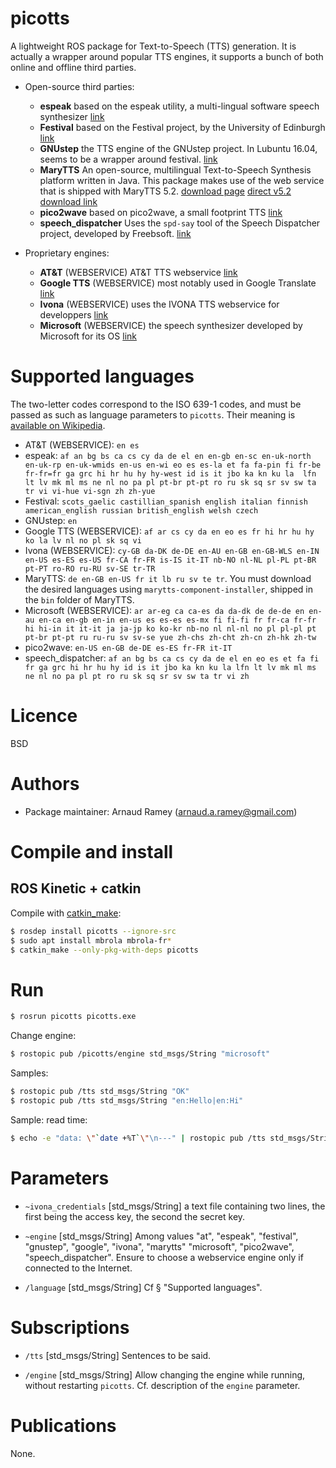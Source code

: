 picotts
=======

A lightweight ROS package for Text-to-Speech (TTS) generation.
It is actually a wrapper around popular TTS engines,
it supports a bunch of both online and offline third parties.

* Open-source third parties:

  - **espeak**
    based on the espeak utility, a multi-lingual software speech synthesizer
    [link](http://espeak.sourceforge.net/)
  - **Festival**
    based on the Festival project, by the University of Edinburgh
    [link](http://www.cstr.ed.ac.uk/projects/festival/)
  - **GNUstep**
    the TTS engine of the GNUstep project.
    In Lubuntu 16.04, seems to be a wrapper around festival.
    [link](http://savannah.gnu.org/projects/gnustep/)
  - **MaryTTS**
    An open-source, multilingual Text-to-Speech Synthesis platform written in Java.
    This package makes use of the web service that is shipped with MaryTTS 5.2.
    [download page](http://mary.dfki.de/download/)
    [direct v5.2 download link](https://github.com/marytts/marytts/releases/download/v5.2/marytts-5.2.zip)
  - **pico2wave**
    based on pico2wave, a small footprint TTS
    [link](https://en.wikipedia.org/wiki/SVOX)
  - **speech_dispatcher**
    Uses the ```spd-say``` tool of the Speech Dispatcher project,
    developed by Freebsoft.
    [link](https://devel.freebsoft.org/speechd-el)

* Proprietary engines:

  - **AT&T** (WEBSERVICE)
    AT&T TTS webservice
    [link](http://www2.research.att.com/~ttsweb/tts/)
  - **Google TTS** (WEBSERVICE)
    most notably used in Google Translate
    [link](https://en.wikipedia.org/wiki/Google_Text-to-Speech)
  - **Ivona** (WEBSERVICE)
    uses the IVONA TTS webservice for developpers
    [link](http://developer.ivona.com/en/speechcloud/index.html)
  - **Microsoft** (WEBSERVICE)
    the speech synthesizer developed by Microsoft for its OS
    [link](https://en.wikipedia.org/wiki/Microsoft_text-to-speech_voices)

Supported languages
===================

The two-letter codes correspond to the ISO 639-1 codes,
and must be passed as such as language parameters to ```picotts```.
Their meaning is [available on Wikipedia](https://en.wikipedia.org/wiki/List_of_ISO_639-1_codes).

  - AT&T (WEBSERVICE):
      ```en es```
  - espeak:
      ```af an bg bs ca cs cy da de el en en-gb en-sc en-uk-north en-uk-rp en-uk-wmids en-us en-wi eo es es-la et fa fa-pin fi fr-be fr-fr=fr ga grc hi hr hu hy hy-west id is it jbo ka kn ku la  lfn lt lv mk ml ms ne nl no pa pl pt-br pt-pt ro ru sk sq sr sv sw ta tr vi vi-hue vi-sgn zh zh-yue```
  - Festival:
      ```scots_gaelic castillian_spanish english italian finnish american_english russian british_english welsh czech```
  - GNUstep:
      ```en```
  - Google TTS (WEBSERVICE):
      ```af ar cs cy da en eo es fr hi hr hu hy ko la lv nl no pl sk sq vi```
  - Ivona (WEBSERVICE):
      ```cy-GB da-DK de-DE en-AU en-GB en-GB-WLS en-IN en-US es-ES es-US fr-CA fr-FR is-IS it-IT nb-NO nl-NL pl-PL pt-BR pt-PT ro-RO ru-RU sv-SE tr-TR```
  - MaryTTS:
      ```de en-GB en-US fr it lb ru sv te tr```.
      You must download the desired languages using ```marytts-component-installer```,
      shipped in the ```bin``` folder of MaryTTS.
  - Microsoft (WEBSERVICE):
    ```ar ar-eg ca ca-es da da-dk de de-de en en-au en-ca en-gb en-in en-us es es-es es-mx fi fi-fi fr fr-ca fr-fr hi hi-in it it-it ja ja-jp ko ko-kr nb-no nl nl-nl no pl pl-pl pt pt-br pt-pt ru ru-ru sv sv-se yue zh-chs zh-cht zh-cn zh-hk zh-tw```
  - pico2wave:
    ```en-US en-GB de-DE es-ES fr-FR it-IT```
  - speech_dispatcher:
    ```af an bg bs ca cs cy da de el en eo es et fa fi fr ga grc hi hr hu hy id is it jbo ka kn ku la lfn lt lv mk ml ms ne nl no pa pl pt ro ru sk sq sr sv sw ta tr vi zh```


Licence
=======

BSD


Authors
=======

  - Package maintainer: Arnaud Ramey (arnaud.a.ramey@gmail.com)

Compile and install
===================

ROS Kinetic + catkin
-------------------

Compile with [catkin_make](http://wiki.ros.org/catkin/commands/catkin_make):

```bash
$ rosdep install picotts --ignore-src
$ sudo apt install mbrola mbrola-fr*
$ catkin_make --only-pkg-with-deps picotts
```

Run
===

```bash
$ rosrun picotts picotts.exe
```

Change engine:

```bash
$ rostopic pub /picotts/engine std_msgs/String "microsoft"
```

Samples:

```bash
$ rostopic pub /tts std_msgs/String "OK"
$ rostopic pub /tts std_msgs/String "en:Hello|en:Hi"
```

Sample: read time:

```bash
$ echo -e "data: \"`date +%T`\"\n---" | rostopic pub /tts std_msgs/String -l
```

Parameters
==========

 * ```~ivona_credentials``` [std_msgs/String]
  a text file containing two lines,
  the first being the access key, the second the secret key.

 * ```~engine``` [std_msgs/String]
  Among values  "at", "espeak", "festival", "gnustep", "google", "ivona", "marytts"
                "microsoft", "pico2wave", "speech_dispatcher".
  Ensure to choose a webservice engine only if connected to the Internet.

 * ```/language``` [std_msgs/String]
 Cf § "Supported languages".

Subscriptions
=============

 * ```/tts``` [std_msgs/String]
 Sentences to be said.

 * ```/engine``` [std_msgs/String]
 Allow changing the engine while running, without restarting ```picotts```.
 Cf. description of the ```engine``` parameter.

Publications
============

None.
